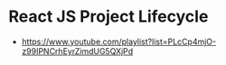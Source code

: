 # React JS Project Lifecycle

* <https://www.youtube.com/playlist?list=PLcCp4mjO-z99IPNCrhEyrZimdUG5QXjPd>
